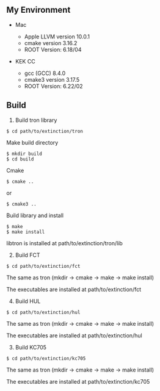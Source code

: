 ## My Environment
- Mac
  - Apple LLVM version 10.0.1
  - cmake version 3.16.2
  - ROOT Version: 6.18/04

- KEK CC
  - gcc (GCC) 8.4.0
  - cmake3 version 3.17.5
  - ROOT Version: 6.22/02

## Build
1. Build tron library
```
$ cd path/to/extinction/tron
```

Make build directory
```
$ mkdir build
$ cd build
```

Cmake
```
$ cmake ..
```
or
```
$ cmake3 ..
```

Build library and install
```
$ make
$ make install
```
libtron is installed at path/to/extinction/tron/lib

2. Build FCT
```
$ cd path/to/extinction/fct
```

The same as tron (mkdir -> cmake -> make -> make install)

The executables are installed at path/to/extinction/fct

4. Build HUL
```
$ cd path/to/extinction/hul
```

The same as tron (mkdir -> cmake -> make -> make install)

The executables are installed at path/to/extinction/hul

3. Build KC705
```
$ cd path/to/extinction/kc705
```

The same as tron (mkdir -> cmake -> make -> make install)

The executables are installed at path/to/extinction/kc705
